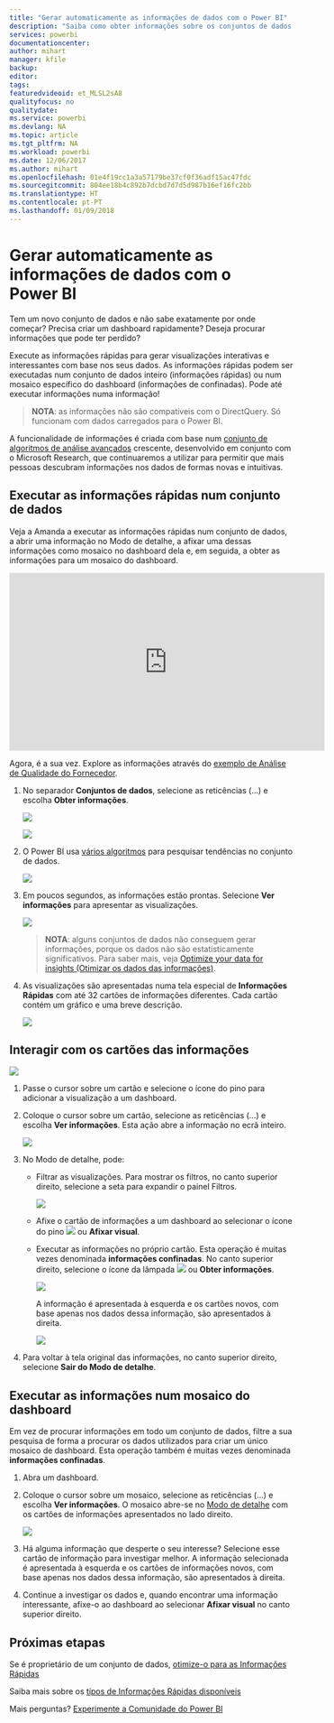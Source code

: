 ```yaml
---
title: "Gerar automaticamente as informações de dados com o Power BI"
description: "Saiba como obter informações sobre os conjuntos de dados e os mosaicos do dashboard."
services: powerbi
documentationcenter: 
author: mihart
manager: kfile
backup: 
editor: 
tags: 
featuredvideoid: et_MLSL2sA8
qualityfocus: no
qualitydate: 
ms.service: powerbi
ms.devlang: NA
ms.topic: article
ms.tgt_pltfrm: NA
ms.workload: powerbi
ms.date: 12/06/2017
ms.author: mihart
ms.openlocfilehash: 01e4f19cc1a3a57179be37cf0f36adf15ac47fdc
ms.sourcegitcommit: 804ee18b4c892b7dcbd7d7d5d987b16ef16fc2bb
ms.translationtype: HT
ms.contentlocale: pt-PT
ms.lasthandoff: 01/09/2018
---
```

# <a name="automatically-generate-data-insights-with-power-bi"></a>Gerar automaticamente as informações de dados com o Power BI
Tem um novo conjunto de dados e não sabe exatamente por onde começar?  Precisa criar um dashboard rapidamente?  Deseja procurar informações que pode ter perdido?

Execute as informações rápidas para gerar visualizações interativas e interessantes com base nos seus dados. As informações rápidas podem ser executadas num conjunto de dados inteiro (informações rápidas) ou num mosaico específico do dashboard (informações de confinadas). Pode até executar informações numa informação!

> **NOTA**: as informações não são compatíveis com o DirectQuery. Só funcionam com dados carregados para o Power BI.
> 
> 

A funcionalidade de informações é criada com base num [conjunto de algoritmos de análise avançados](service-insight-types.md) crescente, desenvolvido em conjunto com o Microsoft Research, que continuaremos a utilizar para permitir que mais pessoas descubram informações nos dados de formas novas e intuitivas.

## <a name="run-quick-insights-on-a-dataset"></a>Executar as informações rápidas num conjunto de dados
Veja a Amanda a executar as informações rápidas num conjunto de dados, a abrir uma informação no Modo de detalhe, a afixar uma dessas informações como mosaico no dashboard dela e, em seguida, a obter as informações para um mosaico do dashboard.

<iframe width="560" height="315" src="https://www.youtube.com/embed/et_MLSL2sA8" frameborder="0" allowfullscreen></iframe>


Agora, é a sua vez. Explore as informações através do [exemplo de Análise de Qualidade do Fornecedor](sample-supplier-quality.md).

1. No separador **Conjuntos de dados**, selecione as reticências (...) e escolha **Obter informações**.
   
    ![](media/service-insights/power-bi-ellipses.png)
   
    ![](media/service-insights/power-bi-tab.png)
2. O Power BI usa [vários algoritmos](service-insight-types.md) para pesquisar tendências no conjunto de dados.
   
    ![](media/service-insights/pbi_autoinsightssearching.png)
3. Em poucos segundos, as informações estão prontas.  Selecione **Ver informações** para apresentar as visualizações.
   
    ![](media/service-insights/pbi_autoinsightsuccess.png)
   
   > **NOTA**: alguns conjuntos de dados não conseguem gerar informações, porque os dados não são estatisticamente significativos.  Para saber mais, veja [Optimize your data for insights (Otimizar os dados das informações)](service-insights-optimize.md).
   > 
   > 
1. As visualizações são apresentadas numa tela especial de **Informações Rápidas** com até 32 cartões de informações diferentes. Cada cartão contém um gráfico e uma breve descrição.
   
    ![](media/service-insights/power-bi-insights.png)

## <a name="interact-with-the-insight-cards"></a>Interagir com os cartões das informações
  ![](media/service-insights/pbi_hover.png)

1. Passe o cursor sobre um cartão e selecione o ícone do pino para adicionar a visualização a um dashboard.
2. Coloque o cursor sobre um cartão, selecione as reticências (…) e escolha **Ver informações**. Esta ação abre a informação no ecrã inteiro.
   
    ![](media/service-insights/power-bi-insight-focus.png)
3. No Modo de detalhe, pode:
   
   * Filtrar as visualizações.  Para mostrar os filtros, no canto superior direito, selecione a seta para expandir o painel Filtros.
     
        ![](media/service-insights/power-bi-insights-filter-new.png)
   * Afixe o cartão de informações a um dashboard ao selecionar o ícone do pino ![](media/service-insights/power-bi-pin-icon.png) ou **Afixar visual**.
   * Executar as informações no próprio cartão. Esta operação é muitas vezes denominada **informações confinadas**. No canto superior direito, selecione o ícone da lâmpada ![](media/service-insights/power-bi-bulb-icon.png) ou **Obter informações**.
     
       ![](media/service-insights/pbi-autoinsights-tile.png)
     
     A informação é apresentada à esquerda e os cartões novos, com base apenas nos dados dessa informação, são apresentados à direita.
     
       ![](media/service-insights/power-bi-insights-on-insights-new.png)
4. Para voltar à tela original das informações, no canto superior direito, selecione **Sair do Modo de detalhe**.

## <a name="run-insights-on-a-dashboard-tile"></a>Executar as informações num mosaico do dashboard
Em vez de procurar informações em todo um conjunto de dados, filtre a sua pesquisa de forma a procurar os dados utilizados para criar um único mosaico de dashboard. Esta operação também é muitas vezes denominada **informações confinadas**.

1. Abra um dashboard.
2. Coloque o cursor sobre um mosaico, selecione as reticências (...) e escolha **Ver informações**. O mosaico abre-se no [Modo de detalhe](service-focus-mode.md) com os cartões de informações apresentados no lado direito.    
   
    ![](media/service-insights/pbi-insights-tile.png)    
4. Há alguma informação que desperte o seu interesse? Selecione esse cartão de informação para investigar melhor. A informação selecionada é apresentada à esquerda e os cartões de informações novos, com base apenas nos dados dessa informação, são apresentados à direita.    
6. Continue a investigar os dados e, quando encontrar uma informação interessante, afixe-o ao dashboard ao selecionar **Afixar visual** no canto superior direito.

## <a name="next-steps"></a>Próximas etapas
Se é proprietário de um conjunto de dados, [otimize-o para as Informações Rápidas](service-insights-optimize.md)

Saiba mais sobre os [tipos de Informações Rápidas disponíveis](service-insight-types.md)

Mais perguntas? [Experimente a Comunidade do Power BI](http://community.powerbi.com/)

